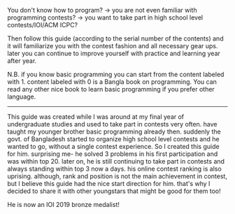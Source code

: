 You don't know how to program? -> you are not even familiar with programming contests? -> you want to take part in high school level contests/IOI/ACM ICPC?

Then follow this guide (according to the serial number of the contents) and it will familiarize you with the contest fashion and all necessary gear ups. later you can continue to improve yourself with practice and learning year after year.

N.B. if you know basic programming you can start from the content labeled with 1. content labeled with 0 is a Bangla book on programming. You can read any other nice book to learn basic programming if you prefer other language.

-------------------------------------------------------------------------

This guide was created while I was around at my final year of undergraduate studies and used to take part in contests very often. have taught my younger brother basic programming already then. suddenly the govt. of Bangladesh started to organize high school level contests and he wanted to go, without a single contest experience. So I created this guide for him. surprising me- he solved 3 problems in his first participation and was within top 20. later on, he is still continuing to take part in contests and always standing within top 3 now a days. his online contest ranking is also uprising. although, rank and position is not the main achievement in contest, but I believe this guide had the nice start direction for him. that's why I decided to share it with other youngstars that might be good for them too!

He is now an IOI 2019 bronze medalist!
